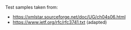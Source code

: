 Test samples taken from:

- https://xmlstar.sourceforge.net/doc/UG/ch04s06.html
- https://www.ietf.org/rfc/rfc3741.txt (adapted)
